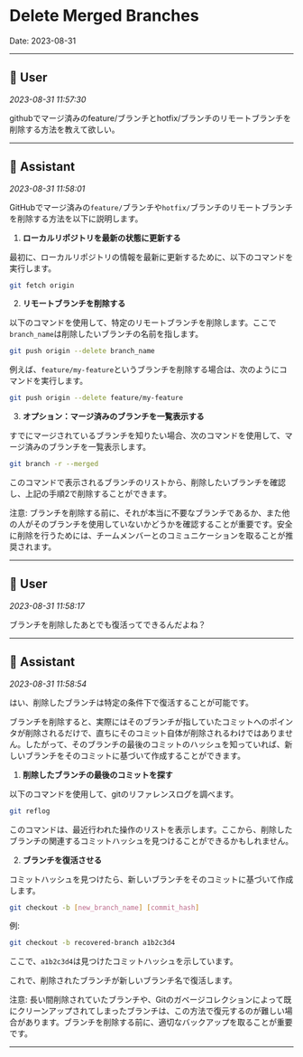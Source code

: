 # Delete Merged Branches

Date: 2023-08-31

---

## 👤 User
*2023-08-31 11:57:30*

githubでマージ済みのfeature/ブランチとhotfix/ブランチのリモートブランチを削除する方法を教えて欲しい。

---

## 🤖 Assistant
*2023-08-31 11:58:01*

GitHubでマージ済みの`feature/`ブランチや`hotfix/`ブランチのリモートブランチを削除する方法を以下に説明します。

1. **ローカルリポジトリを最新の状態に更新する**

最初に、ローカルリポジトリの情報を最新に更新するために、以下のコマンドを実行します。

```bash
git fetch origin
```

2. **リモートブランチを削除する**

以下のコマンドを使用して、特定のリモートブランチを削除します。ここで`branch_name`は削除したいブランチの名前を指します。

```bash
git push origin --delete branch_name
```

例えば、`feature/my-feature`というブランチを削除する場合は、次のようにコマンドを実行します。

```bash
git push origin --delete feature/my-feature
```

3. **オプション：マージ済みのブランチを一覧表示する**

すでにマージされているブランチを知りたい場合、次のコマンドを使用して、マージ済みのブランチを一覧表示します。

```bash
git branch -r --merged
```

このコマンドで表示されるブランチのリストから、削除したいブランチを確認し、上記の手順2で削除することができます。

注意: ブランチを削除する前に、それが本当に不要なブランチであるか、また他の人がそのブランチを使用していないかどうかを確認することが重要です。安全に削除を行うためには、チームメンバーとのコミュニケーションを取ることが推奨されます。

---

## 👤 User
*2023-08-31 11:58:17*

ブランチを削除したあとでも復活ってできるんだよね？

---

## 🤖 Assistant
*2023-08-31 11:58:54*

はい、削除したブランチは特定の条件下で復活することが可能です。

ブランチを削除すると、実際にはそのブランチが指していたコミットへのポインタが削除されるだけで、直ちにそのコミット自体が削除されるわけではありません。したがって、そのブランチの最後のコミットのハッシュを知っていれば、新しいブランチをそのコミットに基づいて作成することができます。

1. **削除したブランチの最後のコミットを探す**

以下のコマンドを使用して、gitのリファレンスログを調べます。

```bash
git reflog
```

このコマンドは、最近行われた操作のリストを表示します。ここから、削除したブランチの関連するコミットハッシュを見つけることができるかもしれません。

2. **ブランチを復活させる**

コミットハッシュを見つけたら、新しいブランチをそのコミットに基づいて作成します。

```bash
git checkout -b [new_branch_name] [commit_hash]
```

例:

```bash
git checkout -b recovered-branch a1b2c3d4
```

ここで、`a1b2c3d4`は見つけたコミットハッシュを示しています。

これで、削除されたブランチが新しいブランチ名で復活します。

注意: 長い間削除されていたブランチや、Gitのガベージコレクションによって既にクリーンアップされてしまったブランチは、この方法で復元するのが難しい場合があります。ブランチを削除する前に、適切なバックアップを取ることが重要です。

---
